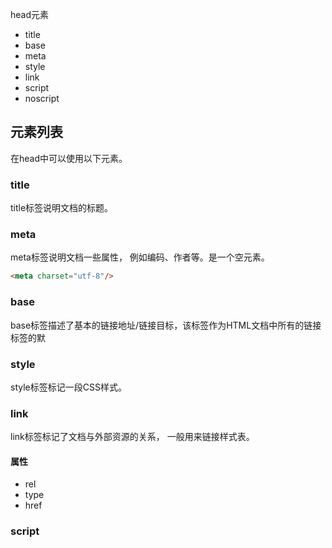 head元素

* title
* base
* meta
* style
* link
* script
* noscript

## 元素列表

在head中可以使用以下元素。

### title

title标签说明文档的标题。

### meta

meta标签说明文档一些属性， 例如编码、作者等。是一个空元素。

```html
<meta charset="utf-8"/>
```

### base

base标签描述了基本的链接地址/链接目标，该标签作为HTML文档中所有的链接标签的默

### style

style标签标记一段CSS样式。

### link

link标签标记了文档与外部资源的关系， 一般用来链接样式表。

#### 属性

* rel
* type
* href

### script
